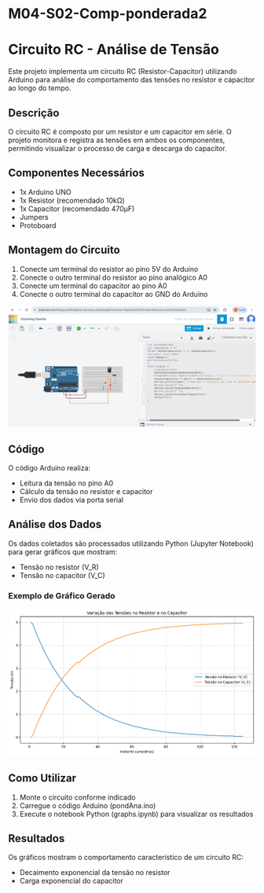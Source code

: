 # M04-S02-Comp-ponderada2

# Circuito RC - Análise de Tensão

Este projeto implementa um circuito RC (Resistor-Capacitor) utilizando Arduino para análise do comportamento das tensões no resistor e capacitor ao longo do tempo.

## Descrição

O circuito RC é composto por um resistor e um capacitor em série. O projeto monitora e registra as tensões em ambos os componentes, permitindo visualizar o processo de carga e descarga do capacitor.

## Componentes Necessários

- 1x Arduino UNO
- 1x Resistor (recomendado 10kΩ)
- 1x Capacitor (recomendado 470μF)
- Jumpers
- Protoboard

## Montagem do Circuito

1. Conecte um terminal do resistor ao pino 5V do Arduino
2. Conecte o outro terminal do resistor ao pino analógico A0
3. Conecte um terminal do capacitor ao pino A0
4. Conecte o outro terminal do capacitor ao GND do Arduino

![Diagrama do Circuito](ponderada2.png)

## Código

O código Arduino realiza:
- Leitura da tensão no pino A0
- Cálculo da tensão no resistor e capacitor
- Envio dos dados via porta serial

## Análise dos Dados

Os dados coletados são processados utilizando Python (Jupyter Notebook) para gerar gráficos que mostram:
- Tensão no resistor (V_R)
- Tensão no capacitor (V_C)

### Exemplo de Gráfico Gerado

![Gráfico](gráfico2.png)

## Como Utilizar

1. Monte o circuito conforme indicado
2. Carregue o código Arduino (pondAna.ino)
3. Execute o notebook Python (graphs.ipynb) para visualizar os resultados

## Resultados

Os gráficos mostram o comportamento característico de um circuito RC:
- Decaimento exponencial da tensão no resistor
- Carga exponencial do capacitor